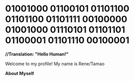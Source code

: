 # 01001000 01100101 01101100 01101100 01101111 00100000 01001000 01110101 01101101 01100001 01101110 00100001
**//Translation: "Hello Human!"**

Welcome to my profile!
My name is Rene/Tamao

**About Myself**

